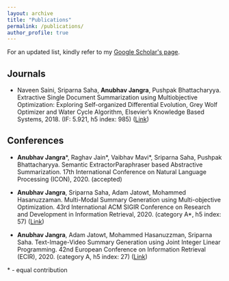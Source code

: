 ```yaml
---
layout: archive
title: "Publications"
permalink: /publications/
author_profile: true
---
```


For an updated list, kindly refer to my [Google Scholar's page](https://scholar.google.co.in/citations?user=_f9B45kAAAAJ&hl=en#).

## Journals

* Naveen Saini, Sriparna Saha, **Anubhav Jangra**, Pushpak Bhattacharyya. Extractive Single Document Summarization using Multiobjective Optimization: Exploring Self-organized Differential Evolution, Grey Wolf Optimizer and Water Cycle Algorithm, Elsevier’s Knowledge Based Systems, 2018. (IF: 5.921, h5 index: 985) ([Link](https://doi.org/10.1016/j.knosys.2018.10.021))

## Conferences

* **Anubhav Jangra**\*, Raghav Jain\*, Vaibhav Mavi\*, Sriparna Saha, Pushpak Bhattacharyya. Semantic ExtractorParaphraser based Abstractive Summarization. 17th International Conference on Natural Language Processing (ICON), 2020. (accepted)

* **Anubhav Jangra**, Sriparna Saha, Adam Jatowt, Mohammed Hasanuzzaman. Multi-Modal Summary Generation using Multi-objective Optimization. 43rd International ACM SIGIR Conference on Research and Development in Information Retrieval, 2020. (category A\*, h5 index: 57) ([Link](https://doi.org/10.1145/3397271.3401232))

* **Anubhav Jangra**, Adam Jatowt, Mohammed Hasanuzzman, Sriparna Saha. Text-Image-Video Summary Generation using Joint Integer Linear Programming. 42nd European Conference on Information Retrieval (ECIR), 2020. (category A, h5 index: 27) ([Link](https://doi.org/10.1007/978-3-030-45442-5_24))

\* - equal contribution